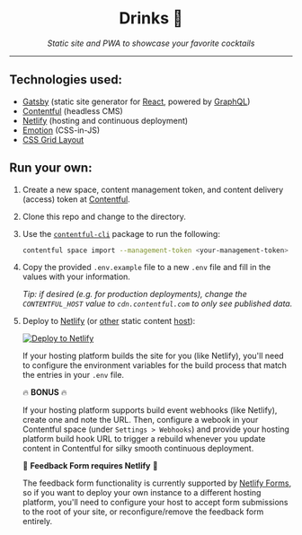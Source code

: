 <div align="center">
  <h1>Drinks 🥃</h1>
  <p>
    <em>Static site and PWA to showcase your favorite cocktails</em>
  </p>
</div>
<hr>

## Technologies used:

- [Gatsby][gatsby] (static site generator for [React][react], powered by
  [GraphQL][graphql])
- [Contentful][contentful] (headless CMS)
- [Netlify][netlify] (hosting and continuous deployment)
- [Emotion][emotion] (CSS-in-JS)
- [CSS Grid Layout][grid]

## Run your own:

1. Create a new space, content management token, and content delivery (access)
   token at [Contentful][contentful].
1. Clone this repo and change to the directory.
1. Use the [`contentful-cli`][contentful-cli] package to run the following:

   ```sh
   contentful space import --management-token <your-management-token> --space-id <your-space-id> --content-file contentful-space.json
   ```

1. Copy the provided `.env.example` file to a new `.env` file and fill in the
   values with your information.

   _Tip: if desired (e.g. for production deployments), change the
   `CONTENTFUL_HOST` value to `cdn.contentful.com` to only see published data._

1. Deploy to [Netlify][netlify] (or [other][zeit-now] static content
   [host][surge.sh]):

   [![Deploy to Netlify][deploy-image]][deploy-link]

   If your hosting platform builds the site for you (like Netlify), you'll need
   to configure the environment variables for the build process that match the
   entries in your `.env` file.

   🔥 **BONUS** 🔥

   If your hosting platform supports build event webhooks (like Netlify), create
   one and note the URL. Then, configure a webook in your Contentful space
   (under `Settings > Webhooks`) and provide your hosting platform build hook
   URL to trigger a rebuild whenever you update content in Contentful for silky
   smooth continuous deployment.

   📩 **Feedback Form requires Netlify** 📩

   The feedback form functionality is currently supported by [Netlify
   Forms][netlify-forms], so if you want to deploy your own instance to a
   different hosting platform, you'll need to configure your host to accept form
   submissions to the root of your site, or reconfigure/remove the feedback form
   entirely.

[gatsby]: https://www.gatsbyjs.org/
[react]: https://reactjs.org/
[graphql]: https://graphql.org/
[emotion]: https://emotion.sh/
[grid]: https://developer.mozilla.org/en-US/docs/Web/CSS/CSS_Grid_Layout
[contentful]: https://www.contentful.com/
[contentful-cli]: https://github.com/contentful/contentful-cli
[netlify]: https://www.netlify.com/
[netlify-forms]: https://www.netlify.com/docs/form-handling/
[zeit-now]: https://zeit.co/now
[surge.sh]: https://surge.sh/
[deploy-image]: https://www.netlify.com/img/deploy/button.svg
[deploy-link]:
  https://app.netlify.com/start/deploy?repository=https://github.com/wKovacs64/drinks
